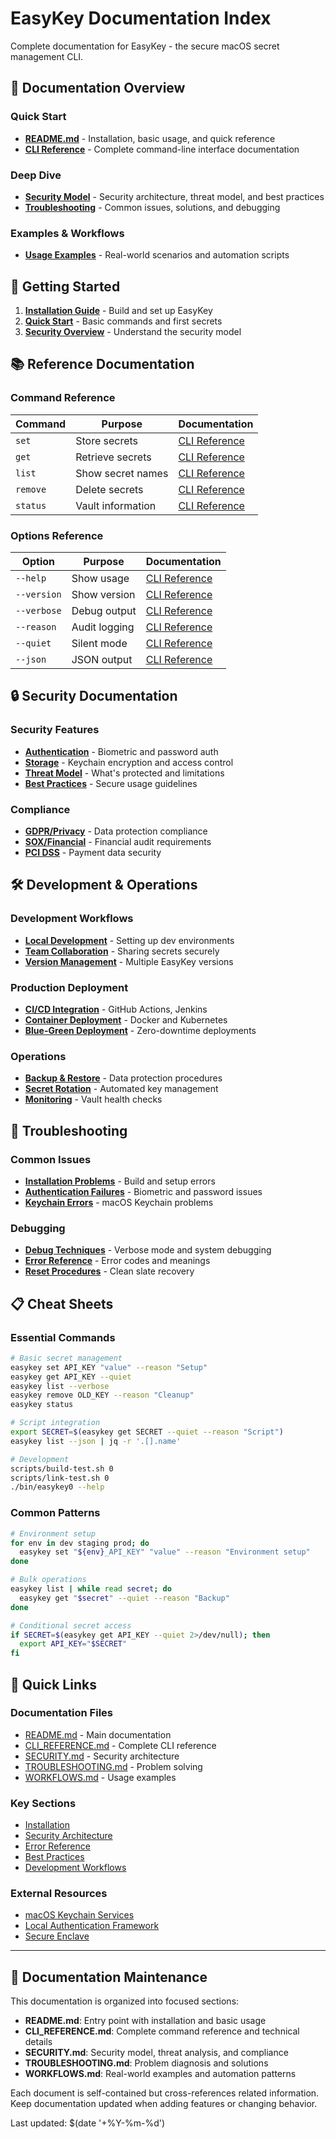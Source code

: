 # EasyKey Documentation Index

Complete documentation for EasyKey - the secure macOS secret management CLI.

## 📖 Documentation Overview

### Quick Start
- **[README.md](../README.md)** - Installation, basic usage, and quick reference
- **[CLI Reference](CLI_REFERENCE.md)** - Complete command-line interface documentation

### Deep Dive
- **[Security Model](SECURITY.md)** - Security architecture, threat model, and best practices
- **[Troubleshooting](TROUBLESHOOTING.md)** - Common issues, solutions, and debugging

### Examples & Workflows
- **[Usage Examples](examples/WORKFLOWS.md)** - Real-world scenarios and automation scripts

## 🚀 Getting Started

1. **[Installation Guide](../README.md#installation)** - Build and set up EasyKey
2. **[Quick Start](../README.md#quick-start)** - Basic commands and first secrets
3. **[Security Overview](SECURITY.md#security-architecture)** - Understand the security model

## 📚 Reference Documentation

### Command Reference
| Command | Purpose | Documentation |
|---------|---------|---------------|
| `set` | Store secrets | [CLI Reference](CLI_REFERENCE.md#set---store-secret) |
| `get` | Retrieve secrets | [CLI Reference](CLI_REFERENCE.md#get---retrieve-secret) |
| `list` | Show secret names | [CLI Reference](CLI_REFERENCE.md#list---show-secrets) |
| `remove` | Delete secrets | [CLI Reference](CLI_REFERENCE.md#remove---delete-secret) |
| `status` | Vault information | [CLI Reference](CLI_REFERENCE.md#status---vault-information) |

### Options Reference
| Option | Purpose | Documentation |
|--------|---------|---------------|
| `--help` | Show usage | [CLI Reference](CLI_REFERENCE.md#--help) |
| `--version` | Show version | [CLI Reference](CLI_REFERENCE.md#--version) |
| `--verbose` | Debug output | [CLI Reference](CLI_REFERENCE.md#--verbose) |
| `--reason` | Audit logging | [CLI Reference](CLI_REFERENCE.md#--reason-text) |
| `--quiet` | Silent mode | [CLI Reference](CLI_REFERENCE.md#get---retrieve-secret) |
| `--json` | JSON output | [CLI Reference](CLI_REFERENCE.md#list---show-secrets) |

## 🔒 Security Documentation

### Security Features
- **[Authentication](SECURITY.md#authentication-methods)** - Biometric and password auth
- **[Storage](SECURITY.md#data-storage)** - Keychain encryption and access control
- **[Threat Model](SECURITY.md#threat-model)** - What's protected and limitations
- **[Best Practices](SECURITY.md#best-practices)** - Secure usage guidelines

### Compliance
- **[GDPR/Privacy](SECURITY.md#compliance-considerations)** - Data protection compliance
- **[SOX/Financial](SECURITY.md#compliance-considerations)** - Financial audit requirements
- **[PCI DSS](SECURITY.md#compliance-considerations)** - Payment data security

## 🛠 Development & Operations

### Development Workflows
- **[Local Development](examples/WORKFLOWS.md#development-workflows)** - Setting up dev environments
- **[Team Collaboration](examples/WORKFLOWS.md#team-collaboration)** - Sharing secrets securely
- **[Version Management](examples/WORKFLOWS.md#development-workflows)** - Multiple EasyKey versions

### Production Deployment
- **[CI/CD Integration](examples/WORKFLOWS.md#cicd-integration)** - GitHub Actions, Jenkins
- **[Container Deployment](examples/WORKFLOWS.md#docker-integration)** - Docker and Kubernetes
- **[Blue-Green Deployment](examples/WORKFLOWS.md#blue-green-deployment)** - Zero-downtime deployments

### Operations
- **[Backup & Restore](examples/WORKFLOWS.md#backup-and-restore)** - Data protection procedures
- **[Secret Rotation](examples/WORKFLOWS.md#automated-secret-rotation)** - Automated key management
- **[Monitoring](examples/WORKFLOWS.md#health-monitoring)** - Vault health checks

## 🔧 Troubleshooting

### Common Issues
- **[Installation Problems](TROUBLESHOOTING.md#installation-issues)** - Build and setup errors
- **[Authentication Failures](TROUBLESHOOTING.md#authentication-problems)** - Biometric and password issues
- **[Keychain Errors](TROUBLESHOOTING.md#keychain-errors)** - macOS Keychain problems

### Debugging
- **[Debug Techniques](TROUBLESHOOTING.md#debug-techniques)** - Verbose mode and system debugging
- **[Error Reference](TROUBLESHOOTING.md#error-reference)** - Error codes and meanings
- **[Reset Procedures](TROUBLESHOOTING.md#getting-help)** - Clean slate recovery

## 📋 Cheat Sheets

### Essential Commands
```bash
# Basic secret management
easykey set API_KEY "value" --reason "Setup"
easykey get API_KEY --quiet
easykey list --verbose
easykey remove OLD_KEY --reason "Cleanup"
easykey status

# Script integration
export SECRET=$(easykey get SECRET --quiet --reason "Script")
easykey list --json | jq -r '.[].name'

# Development
scripts/build-test.sh 0
scripts/link-test.sh 0
./bin/easykey0 --help
```

### Common Patterns
```bash
# Environment setup
for env in dev staging prod; do
  easykey set "${env}_API_KEY" "value" --reason "Environment setup"
done

# Bulk operations
easykey list | while read secret; do
  easykey get "$secret" --quiet --reason "Backup"
done

# Conditional secret access
if SECRET=$(easykey get API_KEY --quiet 2>/dev/null); then
  export API_KEY="$SECRET"
fi
```

## 🔗 Quick Links

### Documentation Files
- [README.md](../README.md) - Main documentation
- [CLI_REFERENCE.md](CLI_REFERENCE.md) - Complete CLI reference
- [SECURITY.md](SECURITY.md) - Security architecture
- [TROUBLESHOOTING.md](TROUBLESHOOTING.md) - Problem solving
- [WORKFLOWS.md](examples/WORKFLOWS.md) - Usage examples

### Key Sections
- [Installation](../README.md#installation)
- [Security Architecture](SECURITY.md#security-architecture)
- [Error Reference](TROUBLESHOOTING.md#error-reference)
- [Best Practices](SECURITY.md#best-practices)
- [Development Workflows](examples/WORKFLOWS.md#development-workflows)

### External Resources
- [macOS Keychain Services](https://developer.apple.com/documentation/security/keychain_services)
- [Local Authentication Framework](https://developer.apple.com/documentation/localauthentication)
- [Secure Enclave](https://support.apple.com/guide/security/secure-enclave-sec59b0b31ff/web)

---

## 📝 Documentation Maintenance

This documentation is organized into focused sections:

- **README.md**: Entry point with installation and basic usage
- **CLI_REFERENCE.md**: Complete command reference and technical details  
- **SECURITY.md**: Security model, threat analysis, and compliance
- **TROUBLESHOOTING.md**: Problem diagnosis and solutions
- **WORKFLOWS.md**: Real-world examples and automation patterns

Each document is self-contained but cross-references related information. Keep documentation updated when adding features or changing behavior.

Last updated: $(date '+%Y-%m-%d')
